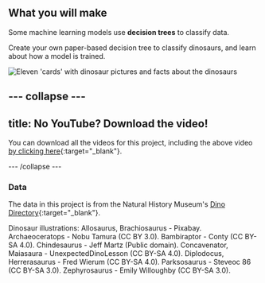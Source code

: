 ## What you will make

Some machine learning models use **decision trees** to classify data.

Create your own paper-based decision tree to classify dinosaurs, and learn about how a model is trained.

![Eleven 'cards' with dinosaur pictures and facts about the dinosaurs](images/whatyouwillmake.png)

--- collapse ---
---
title: No YouTube? Download the video!
---

You can download all the videos for this project, including the above video [by clicking here](https://rpf.io/p/en/decision-tree-go){:target="_blank"}. 


--- /collapse ---

### Data 

The data in this project is from the Natural History Museum's [Dino Directory](https://www.nhm.ac.uk/discover/dino-directory.html){:target="_blank"}.

Dinosaur illustrations:
Allosaurus, Brachiosaurus - Pixabay. Archaeoceratops - Nobu Tamura (CC BY 3.0). Bambiraptor - Conty (CC BY-SA 4.0). Chindesaurus - Jeff Martz (Public domain). Concavenator, Maiasaura - UnexpectedDinoLesson (CC BY-SA 4.0). Diplodocus, Herrerasaurus - Fred Wierum (CC BY-SA 4.0). Parksosaurus - Steveoc 86 (CC BY-SA 3.0). Zephyrosaurus - Emily Willoughby (CC BY-SA 3.0).